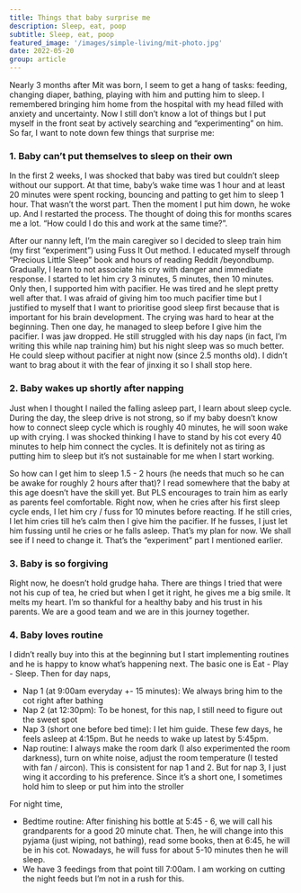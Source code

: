 ```yaml
---
title: Things that baby surprise me
description: Sleep, eat, poop
subtitle: Sleep, eat, poop
featured_image: '/images/simple-living/mit-photo.jpg'
date: 2022-05-20
group: article
---
```


Nearly 3 months after Mit was born, I seem to get a hang of tasks: feeding, changing diaper, bathing, playing with him and putting him to sleep. I remembered bringing him home from the hospital with my head filled with anxiety and uncertainty. Now I still don’t know a lot of things but I put myself in the front seat by actively searching and “experimenting” on him. So far, I want to note down few things that surprise me:

### 1. Baby can’t put themselves to sleep on their own

In the first 2 weeks, I was shocked that baby was tired but couldn’t sleep without our support. At that time, baby’s wake time was 1 hour and at least 20 minutes were spent rocking, bouncing and patting to get him to sleep 1 hour. That wasn’t the worst part. Then the moment I put him down, he woke up. And I restarted the process. The thought of doing this for months scares me a lot. “How could I do this and work at the same time?”.

After our nanny left, I’m the main caregiver so I decided to sleep train him (my first “experiment”) using Fuss It Out method. I educated myself through “Precious Little Sleep” book and hours of reading Reddit /beyondbump. Gradually, I learn to not associate his cry with danger and immediate response. I started to let him cry 3 minutes, 5 minutes, then 10 minutes. Only then, I supported him with pacifier. He was tired and he slept pretty well after that. I was afraid of giving him too much pacifier time but I justified to myself that I want to prioritise good sleep first because that is important for his brain development. The crying was hard to hear at the beginning. Then one day, he managed to sleep before I give him the pacifier. I was jaw dropped. He still struggled with his day naps (in fact, I’m writing this while nap training him) but his night sleep was so much better. He could sleep without pacifier at night now (since 2.5 months old). I didn’t want to brag about it with the fear of jinxing it so I shall stop here.

### 2. Baby wakes up shortly after napping

Just when I thought I nailed the falling asleep part, I learn about sleep cycle. During the day, the sleep drive is not strong, so if my baby doesn’t know how to connect sleep cycle which is roughly 40 minutes, he will soon wake up with crying. I was shocked thinking I have to stand by his cot every 40 minutes to help him connect the cycles. It is definitely not as tiring as putting him to sleep but it’s not sustainable for me when I start working.

So how can I get him to sleep 1.5 - 2 hours (he needs that much so he can be awake for roughly 2 hours after that)? I read somewhere that the baby at this age doesn’t have the skill yet. But PLS encourages to train him as early as parents feel comfortable. Right now, when he cries after his first sleep cycle ends, I let him cry / fuss for 10 minutes before reacting. If he still cries, I let him cries till he’s calm then I give him the pacifier. If he fusses, I just let him fussing until he cries or he falls asleep. That’s my plan for now. We shall see if I need to change it. That’s the “experiment” part I mentioned earlier.

### 3. Baby is so forgiving

Right now, he doesn’t hold grudge haha. There are things I tried that were not his cup of tea, he cried but when I get it right, he gives me a big smile. It melts my heart. I’m so thankful for a healthy baby and his trust in his parents. We are a good team and we are in this journey together.

### 4. Baby loves routine

I didn’t really buy into this at the beginning but I start implementing routines and he is happy to know what’s happening next. The basic one is Eat - Play - Sleep. Then for day naps,

- Nap 1 (at 9:00am everyday +- 15 minutes): We always bring him to the cot right after bathing
- Nap 2 (at 12:30pm): To be honest, for this nap, I still need to figure out the sweet spot
- Nap 3 (short one before bed time): I let him guide. These few days, he feels asleep at 4:15pm. But he needs to wake up latest by 5:45pm.
- Nap routine: I always make the room dark (I also experimented the room darkness), turn on white noise, adjust the room temperature (I tested with fan / aircon). This is consistent for nap 1 and 2. But for nap 3, I just wing it according to his preference. Since it’s a short one, I sometimes hold him to sleep or put him into the stroller

For night time,

- Bedtime routine: After finishing his bottle at 5:45 - 6, we will call his grandparents for a good 20 minute chat. Then, he will change into this pyjama (just wiping, not bathing), read some books, then at 6:45, he will be in his cot. Nowadays, he will fuss for about 5-10 minutes then he will sleep.
- We have 3 feedings from that point till 7:00am. I am working on cutting the night feeds but I’m not in a rush for this.
